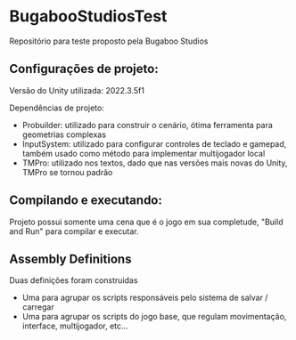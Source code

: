 # BugabooStudiosTest
Repositório para teste proposto pela Bugaboo Studios
## Configurações de projeto:

Versão do Unity utilizada: 2022.3.5f1

Dependências de projeto:

- Probuilder: utilizado para construir o cenário, ótima ferramenta para geometrias complexas
- InputSystem: utilizado para configurar controles de teclado e gamepad, também usado como método para implementar multijogador local
- TMPro: utilizado nos textos, dado que nas versões mais novas do Unity, TMPro se tornou padrão

## Compilando e executando:
Projeto possui somente uma cena que é o jogo em sua completude, "Build and Run" para compilar e executar.

## Assembly Definitions
Duas definições foram construidas
- Uma para agrupar os scripts responsáveis pelo sistema de salvar / carregar
- Uma para agrupar os scripts do jogo base, que regulam movimentação, interface, multijogador, etc...
